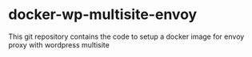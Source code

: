 # docker-wp-multisite-envoy
This git repository contains the code to setup a docker image for envoy proxy with wordpress multisite
